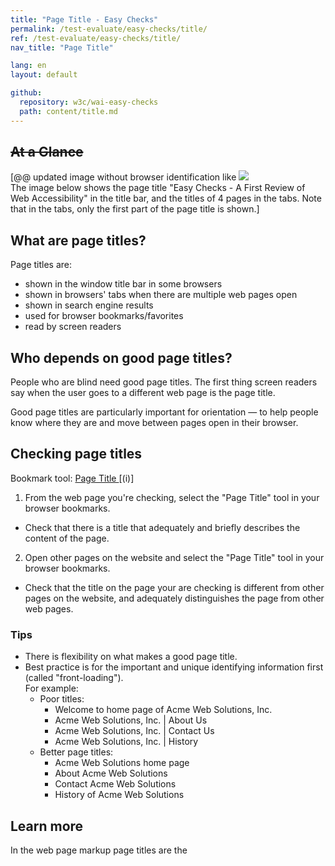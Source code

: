 ```yaml
---
title: "Page Title - Easy Checks"
permalink: /test-evaluate/easy-checks/title/
ref: /test-evaluate/easy-checks/title/
nav_title: "Page Title"

lang: en
layout: default

github:
  repository: w3c/wai-easy-checks
  path: content/title.md
---
```


## ~~At a Glance~~

[@@ updated image without browser identification like <img src="https://www.w3.org/WAI/content-images/preliminary/page-title.png"> <br>The image below shows the page title "Easy Checks - A First Review of Web Accessibility" in the title bar, and the titles of 4 pages in the tabs. Note that in the tabs, only the first part of the page title is shown.]

## What are page titles?

Page titles are:
*   shown in the window title bar in some browsers
*   shown in browsers' tabs when there are multiple web pages open
*   shown in search engine results
*   used for browser bookmarks/favorites
*   read by screen readers

## Who depends on good page titles?

People who are blind need good page titles. The first thing screen readers say when the user goes to a different web page is the page title.

Good page titles are particularly important for orientation — to help people know where they are and move between pages open in their browser.

## Checking page titles

Bookmark tool: [Page Title ](@@) [(i)]

1. From the web page you're checking, select the "Page Title" tool in your browser bookmarks.
  * Check that there is a title that adequately and briefly describes the content of the page.

2. Open other pages on the website and select the "Page Title" tool in your browser bookmarks.
  * Check that the title on the page your are checking is different from other pages on the website, and adequately distinguishes the page from other web pages.

### Tips

*   There is flexibility on what makes a good page title.
*   Best practice is for the important and unique identifying information first (called "front-loading").  
    For example:
    *   Poor titles:
        *   Welcome to home page of Acme Web Solutions, Inc.
        *   Acme Web Solutions, Inc. | About Us
        *   Acme Web Solutions, Inc. | Contact Us
        *   Acme Web Solutions, Inc. | History
    *   Better page titles:
        *   Acme Web Solutions home page
        *   About Acme Web Solutions
        *   Contact Acme Web Solutions
        *   History of Acme Web Solutions

## Learn more

In the web page markup page titles are the <title> within the <head>.

* [Page Titled](https://www.w3.org/WAI/WCAG22/Understanding/page-titled.html) - Understanding Success Criterion 2.4.2 for WCAG (Level A)

## _editor notes_

bookmarklets ...
